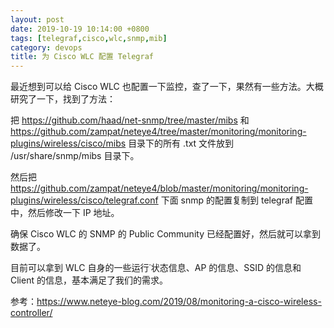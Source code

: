 ```yaml
---
layout: post
date: 2019-10-19 10:14:00 +0800
tags: [telegraf,cisco,wlc,snmp,mib]
category: devops
title: 为 Cisco WLC 配置 Telegraf
---
```


最近想到可以给 Cisco WLC 也配置一下监控，查了一下，果然有一些方法。大概研究了一下，找到了方法：

把 https://github.com/haad/net-snmp/tree/master/mibs 和 https://github.com/zampat/neteye4/tree/master/monitoring/monitoring-plugins/wireless/cisco/mibs 目录下的所有 .txt 文件放到 /usr/share/snmp/mibs 目录下。

然后把 https://github.com/zampat/neteye4/blob/master/monitoring/monitoring-plugins/wireless/cisco/telegraf.conf 下面 snmp 的配置复制到 telegraf 配置中，然后修改一下 IP 地址。

确保 Cisco WLC 的 SNMP 的 Public Community 已经配置好，然后就可以拿到数据了。

目前可以拿到 WLC 自身的一些运行˙状态信息、AP 的信息、SSID 的信息和 Client 的信息，基本满足了我们的需求。

参考：https://www.neteye-blog.com/2019/08/monitoring-a-cisco-wireless-controller/
